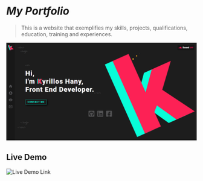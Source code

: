 # *My Portfolio*

> This is a website that exemplifies my skills, projects, qualifications, education, training and experiences.

![image preview](imgs/Preview.PNG)

## Live Demo 
![Live Demo Link](https://bondok6.github.io/My-Portfolio/)
